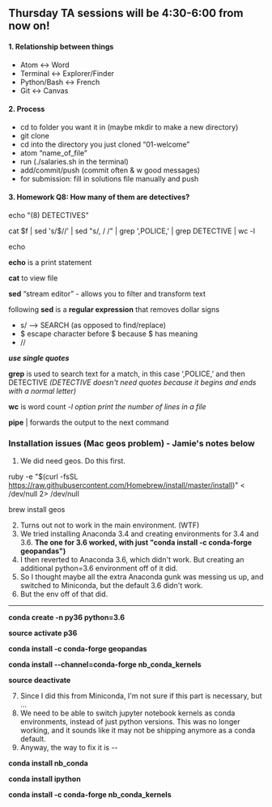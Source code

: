 ## Thursday TA sessions will be 4:30-6:00 from now on!

#### 1. Relationship between things
* Atom <-> Word
* Terminal <-> Explorer/Finder
* Python/Bash <-> French
* Git <-> Canvas

#### 2. Process
* cd to folder you want it in (maybe mkdir to make a new directory)
* git clone
* cd into the directory you just cloned “01-welcome”
* atom “name_of_file”
* run (./salaries.sh in the terminal)
* add/commit/push (commit often & w good messages)
* for submission: fill in solutions file manually and push

#### 3. Homework Q8: How many of them are detectives?

echo "(8) DETECTIVES"

cat $f | sed 's/\$//' | sed "s/, / /" | grep ',POLICE,' | grep DETECTIVE | wc -l

echo

**echo** is a print statement

**cat** to view file

**sed** “stream editor” - allows you to filter and transform text

following **sed** is a **regular expression** that removes dollar signs

* s/ —> SEARCH (as opposed to find/replace)
* \$ escape character before $ because $ has meaning
* //

***use single quotes***

**grep** is used to search text for a match, in this case ‘,POLICE,’ and then DETECTIVE *(DETECTIVE doesn't need quotes because it begins and ends with a normal letter)*

**wc** is word count
*-l option print the number of lines in a file*

**pipe** | forwards the output to the next command




### Installation issues (Mac geos problem) - Jamie's notes below

1. We did need geos.  Do this first.

ruby -e "$(curl -fsSL
https://raw.githubusercontent.com/Homebrew/install/master/install)" < /dev/null 2> /dev/null

brew install geos

2. Turns out not to work in the main environment.  (WTF)
3. We tried installing Anaconda 3.4 and creating environments for 3.4 and 3.6.  **The one for 3.6 worked, with just "conda install -c conda-forge geopandas")**
4. I then reverted to Anaconda 3.6, which didn't work.  But creating an additional python=3.6 environment off of it did.
5. So I thought maybe all the extra Anaconda gunk was messing us up, and switched to Miniconda, but the default 3.6 didn't work.
6. But the env off of that did.  
*****
**conda create -n py36 python=3.6**

**source activate p36**

**conda install -c conda-forge geopandas**

**conda install --channel=conda-forge nb_conda_kernels**

**source deactivate**

7. Since I did this from Miniconda, I'm not sure if this part is necessary, but ...
8. We need to be able to switch jupyter notebook kernels as conda environments, instead of just python versions.  This was no longer working, and it sounds like it may not be shipping anymore as a conda default.
9. Anyway, the way to fix it is --

**conda install nb_conda**

**conda install ipython**

**conda install -c conda-forge nb_conda_kernels**
